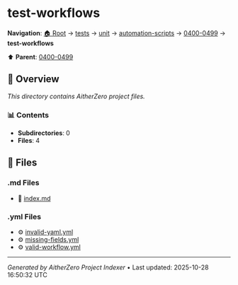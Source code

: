 # test-workflows

**Navigation**: [🏠 Root](../../../../../index.md) → [tests](../../../../index.md) → [unit](../../../index.md) → [automation-scripts](../../index.md) → [0400-0499](../index.md) → **test-workflows**

⬆️ **Parent**: [0400-0499](../index.md)

## 📖 Overview

*This directory contains AitherZero project files.*

### 📊 Contents

- **Subdirectories**: 0
- **Files**: 4

## 📄 Files

### .md Files

- 📝 [index.md](./index.md)

### .yml Files

- ⚙️ [invalid-yaml.yml](./invalid-yaml.yml)
- ⚙️ [missing-fields.yml](./missing-fields.yml)
- ⚙️ [valid-workflow.yml](./valid-workflow.yml)

---

*Generated by AitherZero Project Indexer* • Last updated: 2025-10-28 16:50:32 UTC

